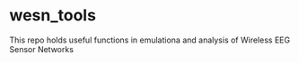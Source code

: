 # wesn_tools
This repo holds useful functions in emulationa and analysis of Wireless EEG Sensor Networks
